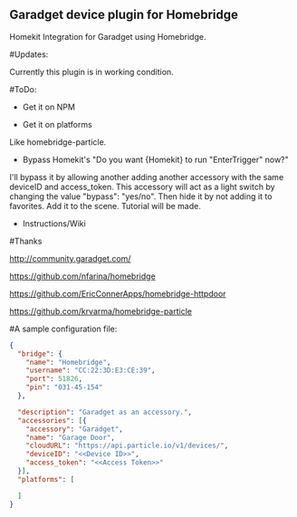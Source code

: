 **Garadget device plugin for Homebridge**
-------------------------------------
Homekit Integration for Garadget using Homebridge.

#Updates:

Currently this plugin is in working condition.

#ToDo:

* Get it on NPM

* Get it on platforms

Like homebridge-particle.

* Bypass Homekit's "Do you want {Homekit} to run "EnterTrigger" now?"

I'll bypass it by allowing another adding another accessory with the same deviceID and access_token. This accessory will act as a light switch by changing the value "bypass": "yes/no". Then hide it by not adding it to favorites. Add it to the scene. Tutorial will be made.

* Instructions/Wiki

#Thanks

http://community.garadget.com/

https://github.com/nfarina/homebridge

https://github.com/EricConnerApps/homebridge-httpdoor

https://github.com/krvarma/homebridge-particle

#A sample configuration file:
```JSON
{
  "bridge": {
    "name": "Homebridge",
    "username": "CC:22:3D:E3:CE:39",
    "port": 51826,
    "pin": "031-45-154"
  },

  "description": "Garadget as an accessory.",
  "accessories": [{
    "accessory": "Garadget",
    "name": "Garage Door",
    "cloudURL": "https://api.particle.io/v1/devices/",
    "deviceID": "<<Device ID>>",
    "access_token": "<<Access Token>>"
  }],
  "platforms": [

  ]
}
```
